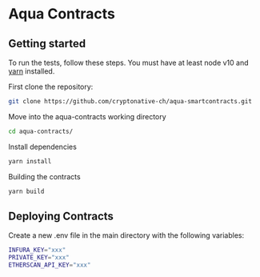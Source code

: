 # Aqua Contracts

## Getting started
To run the tests, follow these steps. You must have at least node v10 and [yarn](https://yarnpkg.com/) installed.

First clone the repository:

```sh
git clone https://github.com/cryptonative-ch/aqua-smartcontracts.git
```

Move into the aqua-contracts working directory

```sh
cd aqua-contracts/
```

Install dependencies

```sh
yarn install
```

Building the contracts

```sh
yarn build
```

## Deploying Contracts

Create a new .env file in the main directory with the following variables:

```sh
INFURA_KEY="xxx"
PRIVATE_KEY="xxx"
ETHERSCAN_API_KEY="xxx"
```